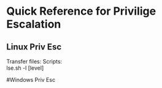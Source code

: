 # Quick Reference for Privilige Escalation   
## Linux Priv Esc   
Transfer files:
Scripts:   
lse.sh -l [level]   


#Windows Priv Esc

